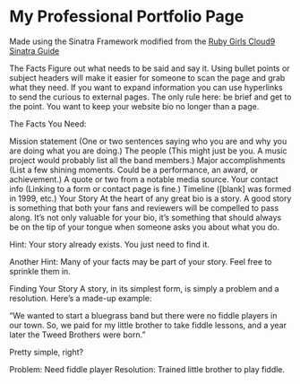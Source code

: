 # My Professional Portfolio Page

Made using the Sinatra Framework modified from the [Ruby Girls Cloud9 Sinatra Guide](http://railsgirls-bne.github.io/sinatra-app-guide)

The Facts
Figure out what needs to be said and say it. Using bullet points or subject headers will make it easier for someone to scan the page and grab what they need. If you want to expand information you can use hyperlinks to send the curious to external pages. The only rule here: be brief and get to the point. You want to keep your website bio no longer than a page.

The Facts You Need:

Mission statement (One or two sentences saying who you are and why you are doing what you are doing.)
The people (This might just be you. A music project would probably list all the band members.)
Major accomplishments (List a few shining moments. Could be a performance, an award, or achievement.)
A quote or two from a notable media source. 
Your contact info (Linking to a form or contact page is fine.)
Timeline ([blank] was formed in 1999, etc.)
Your Story
At the heart of any great bio is a story. A good story is something that both your fans and reviewers will be compelled to pass along. It’s not only valuable for your bio, it’s something that should always be on the tip of your tongue when someone asks you about what you do.

Hint: Your story already exists. You just need to find it.

Another Hint: Many of your facts may be part of your story. Feel free to sprinkle them in.

Finding Your Story
A story, in its simplest form, is simply a problem and a resolution. Here’s a made-up example:

“We wanted to start a bluegrass band but there were no fiddle players in our town. So, we paid for my little brother to take fiddle lessons, and a year later the Tweed Brothers were born.”

Pretty simple, right?

Problem: Need fiddle player
Resolution: Trained little brother to play fiddle.